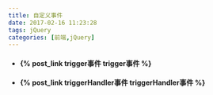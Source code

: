 ```yaml
---
title: 自定义事件
date: 2017-02-16 11:23:28
tags: jQuery
categories: [前端,jQuery]
---
```

- #### {% post_link trigger事件 trigger事件 %} 
- #### {% post_link triggerHandler事件 triggerHandler事件 %} 
